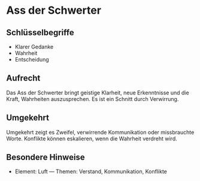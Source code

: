 # Ass der Schwerter

## Schlüsselbegriffe
- Klarer Gedanke
- Wahrheit
- Entscheidung

## Aufrecht
Das Ass der Schwerter bringt geistige Klarheit, neue Erkenntnisse und die Kraft, Wahrheiten auszusprechen. Es ist ein Schnitt durch Verwirrung.

## Umgekehrt
Umgekehrt zeigt es Zweifel, verwirrende Kommunikation oder missbrauchte Worte. Konflikte können eskalieren, wenn die Wahrheit verdreht wird.

## Besondere Hinweise
- Element: Luft — Themen: Verstand, Kommunikation, Konflikte
